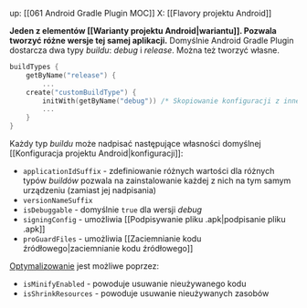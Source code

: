 up: [[061 Android Gradle Plugin MOC]]
X: [[Flavory projektu Android]]

**Jeden z elementów [[Warianty projektu Android|wariantu]]. Pozwala tworzyć różne wersje tej samej aplikacji.** Domyślnie Android Gradle Plugin dostarcza dwa typy *buildu*: *debug* i *release*. Można też tworzyć własne.

```kotlin
buildTypes {
	getByName("release") {  
	    ...
	create("customBuildType") {
		initWith(getByName("debug")) /* Skopiowanie konfiguracji z innego typu buildu */
		...
	}
}
```

Każdy typ *buildu* może nadpisać następujące własności domyślnej [[Konfiguracja projektu Android|konfiguracji]]:
- `applicationIdSuffix` - zdefiniowanie różnych wartości dla różnych typów *buildów* pozwala na zainstalowanie każdej z nich na tym samym urządzeniu (zamiast jej nadpisania)
- `versionNameSuffix`
- `isDebuggable` - domyślnie `true` dla wersji *debug*
- `signingConfig` - umożliwia [[Podpisywanie pliku .apk|podpisanie pliku .apk]]
- `proGuardFiles` - umożliwia [[Zaciemnianie kodu źródłowego|zaciemnianie kodu źródłowego]]

[Optymalizowanie](https://developer.android.com/build/shrink-code) jest możliwe poprzez:
- `isMinifyEnabled` - powoduje usuwanie nieużywanego kodu
- `isShrinkResources` - powoduje usuwanie nieużywanych zasobów


